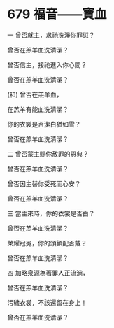 # 679 福音——寶血

一 曾否就主，求祂洗淨你罪愆？

曾否在羔羊血洗清潔？

曾否信主，接祂進入你心間？

曾否在羔羊血洗清潔？

(和) 曾否在羔羊血，

在羔羊有能血洗清潔？

你的衣裳是否潔白猶如雪？

曾否在羔羊血洗清潔？

二 曾否蒙主賜你赦罪的恩典？

曾否在羔羊血洗清潔？

曾否因主替你受死而心安？

曾否在羔羊血洗清潔？

三 當主來時，你的衣裳是否白？

曾否在羔羊血洗清潔？

榮耀冠冕，你的頭額配否戴？

曾否在羔羊血洗清潔？

四 加略泉源為著罪人正流淌，

曾否在羔羊血洗清潔？

污穢衣裳，不該還留在身上！

曾否在羔羊血洗清潔？

